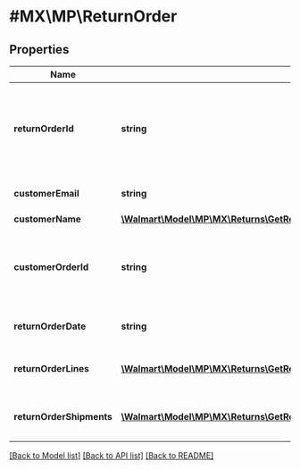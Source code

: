 # #MX\MP\ReturnOrder

## Properties

Name | Type | Description | Notes
------------ | ------------- | ------------- | -------------
**returnOrderId** | **string** | Return order identifier of the return order. This is the same as RMA number. | [optional]
**customerEmail** | **string** | Customer email address | [optional]
**customerName** | [**\Walmart\Model\MP\MX\Returns\GetReturns200ResponseReturnOrdersInnerCustomerName**](GetReturns200ResponseReturnOrdersInnerCustomerName.md) |  | [optional]
**customerOrderId** | **string** | A unique ID associated with the sales order for specified customer | [optional]
**returnOrderDate** | **string** | Date for return order date | [optional]
**returnOrderLines** | [**\Walmart\Model\MP\MX\Returns\GetReturns200ResponseReturnOrdersInnerReturnOrderLinesInner[]**](GetReturns200ResponseReturnOrdersInnerReturnOrderLinesInner.md) | A list of order lines in the return order | [optional]
**returnOrderShipments** | [**\Walmart\Model\MP\MX\Returns\GetReturns200ResponseReturnOrdersInnerReturnOrderShipmentsInner[]**](GetReturns200ResponseReturnOrdersInnerReturnOrderShipmentsInner.md) | The shipments for return orders | [optional]


[[Back to Model list]](../) [[Back to API list]](../../Api/MX/MP) [[Back to README]](../../README.md)
